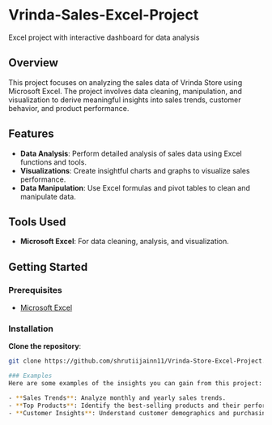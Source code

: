 # Vrinda-Sales-Excel-Project
Excel project with interactive dashboard for data analysis


## Overview
This project focuses on analyzing the sales data of Vrinda Store using Microsoft Excel. The project involves data cleaning, manipulation, and visualization to derive meaningful insights into sales trends, customer behavior, and product performance.

## Features
- **Data Analysis**: Perform detailed analysis of sales data using Excel functions and tools.
- **Visualizations**: Create insightful charts and graphs to visualize sales performance.
- **Data Manipulation**: Use Excel formulas and pivot tables to clean and manipulate data.

## Tools Used
- **Microsoft Excel**: For data cleaning, analysis, and visualization.

## Getting Started

### Prerequisites
- [Microsoft Excel](https://www.microsoft.com/en-us/microsoft-365/excel)

### Installation
**Clone the repository**:
   ```bash
   git clone https://github.com/shrutiijainn11/Vrinda-Store-Excel-Project.git

### Examples
Here are some examples of the insights you can gain from this project:

- **Sales Trends**: Analyze monthly and yearly sales trends.
- **Top Products**: Identify the best-selling products and their performance.
- **Customer Insights**: Understand customer demographics and purchasing patterns.
